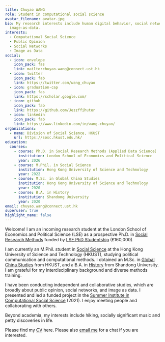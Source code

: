 ```yaml
---
title: Chuyao WANG
role: Student in computational social science
avatar_filename: avatar.jpg
bio: My research interests include human digital behavior, social networks and
  image-as-data.
interests:
  - Computational Social Science
  - Public Opinion
  - Social Networks
  - Image as Data
social:
  - icon: envelope
    icon_pack: fas
    link: mailto:chuyao.wang@connect.ust.hk
  - icon: twitter
    icon_pack: fab
    link: https://twitter.com/wang_chuyao
  - icon: graduation-cap
    icon_pack: fas
    link: https://scholar.google.com/
  - icon: github
    icon_pack: fab
    link: https://github.com/Jezzffihuter
  - icon: linkedin
    icon_pack: fab
    link: https://www.linkedin.com/in/wang-chuyao/
organizations:
  - name: Division of Social Science, HKUST
    url: https://sosc.hkust.edu.hk/
education:
  courses:
    - course: Ph.D. in Social Research Methods (Applied Data Science)
      institution: London School of Economics and Political Science
      year: 2026
    - course: M.Phil. in Social Science
      institution: Hong Kong University of Science and Technology
      year: 2022
    - course: M.Sc. in Global China Studies
      institution: Hong Kong University of Science and Technology
      year: 2020
    - course: B.A. in History
      institution: Shandong University
      year: 2020
email: chuyao.wang@connect.ust.hk
superuser: true
highlight_name: false
---
```

Welcome! I am an incoming research student [](https://www.lse.ac.uk/Methodology/Study/PhD-Social-Research-Methods/PhD-Social-Research-Methods)at the London School of Economics and Political Science (LSE) as a prospective Ph.D. in [Social Research Methods](https://www.lse.ac.uk/Methodology/Study/PhD-Social-Research-Methods/PhD-Social-Research-Methods) funded by [LSE PhD Studentship](https://www.lse.ac.uk/study-at-lse/graduate/fees-and-funding/phd-studentships) (£160,000). 

I am currently an M.Phil. student in [Social Science](https://sosc.hkust.edu.hk/teaching_learning/mphil_social_science) at the Hong Kong University of Science and Technology (HKUST), studying political communication and computational methods. I obtained an M.Sc. in [Global China Studies](https://shss.hkust.edu.hk/tpg/mgcs/index) from HKUST, and a B.A. in [History](http://en.history.sdu.edu.cn/info/1006/1013.htm) from Shandong University. I am grateful for my interdisciplinary background and diverse methods training. 

I have been conducting independent and collaborative studies, which are broadly about public opinion, social networks, and image as data. I presented and led a funded project in the [Summer Institute in Computational Social Science](https://sicss.io/) (2021). I enjoy meeting people and collaborating with others.

Beyond academia, my interests include hiking, socially significant music and petty discoveries in life.

Please find my [CV](https://github.com/Jezzffihuter/starter-academic-website/blob/master/static/uploads/CV-ChuyaoWANG-Dec2021.pdf) here. Please also [email me](<mailto: chuyao.wang@connect.ust.hk>) for a chat if you are interested.